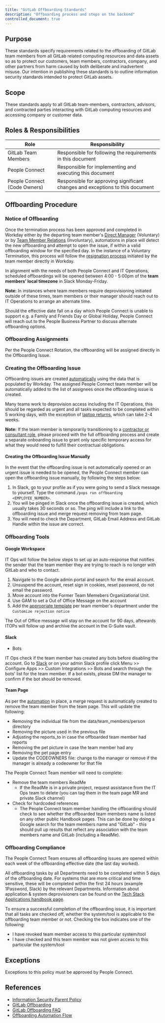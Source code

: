 ```yaml
---
title: "GitLab Offboarding Standards"
description: "Offboarding process and steps on the backend"
controlled_document: true
---
```


## Purpose

These standards specify requirements related to the offboarding of GitLab team members from all GitLab related computing resources and data assets so as to protect our customers, team members, contractors, company, and other partners from harm caused by both deliberate and inadvertent misuse. Our intention in publishing these standards is to outline information security standards intended to protect GitLab assets.

## Scope

These standards apply to all GitLab team-members, contractors, advisors, and contracted parties interacting with GitLab computing resources and accessing company or customer data.

## Roles & Responsibilities

| Role  | Responsibility |
|-----------|-----------|
| GitLab Team Members | Responsible for following the requirements in this document |
| People Connect | Responsible for implementing and executing this document |
| People Connect (Code Owners) | Responsible for approving significant changes and exceptions to this document |

## Offboarding Procedure

### Notice of Offboarding

Once the termination process has been approved and completed in Workday either by the departing team member's [Direct Manager](https://docs.google.com/document/d/1Fr1G1i1kssfADgDf3D6LbZHR8RZmWKZYDNV8AfduZ1c/edit) (Voluntary) or by [Team Member Relations](https://docs.google.com/document/d/1nMokz03AiUQtb0XV5zpD9CjaQKcX5Lu8p5ASZy3cJVA/edit) (Involuntary), automations in place will detect the new offboarding and attempt to open the issue, if within a valid offboarding window for the specified day. In the instance of a Voluntary Termination, this process will follow the [resignation process](https://docs.google.com/document/d/1AVHHBKd6dtyn0DOl4_UydbdEhectLpH5aMh17r9Sg_4/edit) initiated by the team member directly in Workday.

In alignment with the needs of both People Connect and IT Operations, scheduled offboardings will be opened between 4:00 - 5:00pm of the **team members' local timezone** in Slack Monday-Friday.

**Note:** In instances where team members require deprovisioning initiated outside of these times, team members or their manager should reach out to IT Operations to arrange an alternate time.

Should the effective date fall on a day which People Connect is unable to support e.g. a Family and Friends Day or Global Holiday, People Connect will reach out to the People Business Partner to discuss alternate offboarding options.

### Offboarding Assignments

Per the People Connect Rotation, the offboarding will be assigned directly in the Offboarding Issue.

### Creating the Offboarding Issue

Offboarding issues are created [automatically](/handbook/people-group/engineering/offboarding#scheduled-offboarding-issue-creation) using the data that is populated by Workday. The assigned People Connect team member will be automatically added to the list of assignees once the offboarding issue is created.

Many teams work to deprovision access including the IT Operations, this should be regarded as urgent and all tasks expected to be completed within 5 working days, with the exception of [laptop returns](/handbook/security/corporate/end-user-services/laptop-management/), which can take 2-4 weeks.

**Note:** If the team member is temporarily transitioning to a [contractor or consultant role](/handbook/finance/procurement/contingent-worker-policy/), please proceed with the full offboarding process and create a separate onboarding issue to grant only specific temporary access for what they would need to fulfill their contractual obligations.

#### Creating the Offboarding Issue Manually

In the event that the offboarding issue is not automatically opened or an urgent issue is needed to be opened, the People Connect member can open the offboarding issue manually, by following the steps below:

1. In Slack, go to your profile as if you were going to send a Slack message to yourself. Type the command `/pops run offboarding <EMPLOYEE_NUMBER>`.
1. You will be pinged in Slack once the offboarding issue is created, which usually takes 30 seconds or so. The ping will include a link to the offboarding issue and merge request removing from team page.
1. You will need to check the Department, GitLab Email Address and GitLab Handle within the issue are correct.

### Offboarding Tools

#### Google Workspace

IT Ops will follow the below steps to set up an auto-response that notifies the sender that the team member they are trying to reach is no longer with GitLab and who to contact.

1. Navigate to the Google admin portal and search for the email account.
1. Unsuspend the account, reset sign in cookies, reset password, do not email the password.
1. Move account into the Former Team Memebers Organizational Unit.
1. Use GAM to set a Out of Office Message on the account
1. Add the [appropriate template](https://gitlab.com/gitlab-com/people-group/people-operations/employment-templates/-/blob/main/email_templates/offboarding_rejection.md) per team member's department under the `Customize rejection notice`

The Out of Office message will stay on the account for 90 days, aftewards ITOPs will follow up and archive the account in the G-Suite vault.

#### Slack

- Bots

IT Ops check if the team member has created any bots before disabling the account. Go to [Slack](https://gitlab.slack.com/apps/manage) or on your admin Slack profile click Menu >> Configure Apps >> Custom Integrations >> Bots and search through the bots' list for the team member. If a bot exists, please DM the manager to confirm if the bot should be removed.

#### Team Page

As per the [automation](/handbook/people-group/engineering/offboarding/#offboarding-merge-request) in place, a merge request is automatically created to remove the team member from the team page. This will update the following:

- Removing the individual file from the data/team_members/person directory
- Removing the picture used in the previous file
- Adjusting the reports_to in case the offboarded team member had reports
- Removing the pet picture in case the team member had any
- Removing the pet page entry
- Update the CODEOWNERS file: change to the manager or remove if the manager is already a codeowner for that file

The People Connect Team member will need to complete:

- Remove the team members ReadMe
  - If the ReadMe is in a private project, request assistance from the IT Ops team to delete (you can tag them in the team page MR and private Slack channel)
- Check for hardcoded references
  - The People Connect team member handling the offboarding should check to see whether the offboarded team members name is listed on any other public Handbook pages. This can be done by doing a Google search for the team members name and "GitLab" - this should pull up results that reflect any association with the team members name and GitLab (including a ReadMe).

### Offboarding Compliance

The People Connect Team ensures all offboarding issues are opened within each week of the offboarding effective date (the last day worked).

All offboarding tasks by all Departments need to be completed within 5 days of the offboarding date. For systems that are more critical and time sensitive, these will be completed within the first 24 hours (example 1Password, Slack) by the relevant Departments. Information about application & system deprovisioners can be found on the [Tech Stack Applications handbook page](https://gitlab.com/gitlab-com/www-gitlab-com/-/blob/master/data/tech_stack.yml).

To ensure a successful completion of the offboarding issue, it is important that all tasks are checked off, whether the system/tool is applicable to the offboarding team member or not. Checking the box indicates one of the following:

- I have revoked team member access to this particular system/tool
- I have checked and this team member was not given access to this particular the system/tool

## Exceptions

Exceptions to this policy must be approved by People Connect.

## References

- [Information Security Parent Policy](/handbook/security/)
- [GitLab Offboarding](/handbook/people-group/offboarding/)
- [GitLab Offboarding FAQ](/handbook/people-group/offboarding/faq/)
- [Offboarding Automation Flow](/handbook/people-group/engineering/offboarding/)

